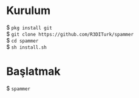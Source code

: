 # Kurulum
$ `pkg install git`<br>
$ `git clone https://github.com/R3DITurk/spammer`<br>
$ `cd spammer`<br>
$ `sh install.sh`<br>
# Başlatmak
$ `spammer`<br>